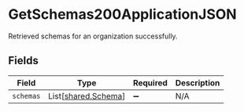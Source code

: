 # GetSchemas200ApplicationJSON

Retrieved schemas for an organization successfully.


## Fields

| Field                                                | Type                                                 | Required                                             | Description                                          |
| ---------------------------------------------------- | ---------------------------------------------------- | ---------------------------------------------------- | ---------------------------------------------------- |
| `schemas`                                            | List[[shared.Schema](../../models/shared/schema.md)] | :heavy_minus_sign:                                   | N/A                                                  |
